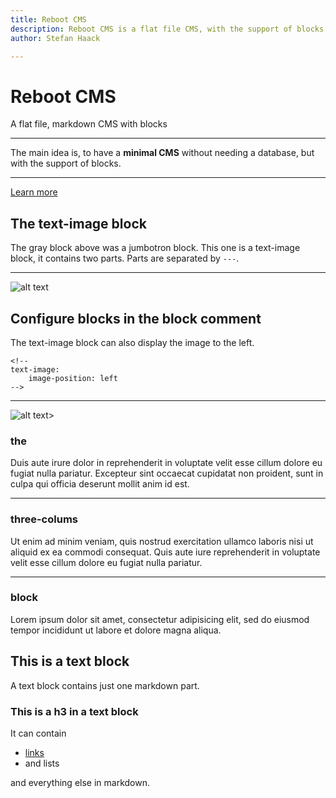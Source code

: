```yaml
---
title: Reboot CMS
description: Reboot CMS is a flat file CMS, with the support of blocks.
author: Stefan Haack

---
```


<!-- jumbotron -->
# Reboot CMS

A flat file, markdown CMS with blocks

---
The main idea is, to have a **minimal CMS** without needing a database, but with the support of blocks.

---
[Learn more](documentation)

<!-- text-image -->
## The text-image block

The gray block above was a jumbotron block. This one is a text-image block, it contains two parts.
Parts are separated by `---`.

---
![alt text](media/dummy.svg "Title Text")

<!--
text-image:
    image-position: left
-->

## Configure blocks in the block comment

The text-image block can also display the image to the left.

<pre><code>&lt;!-- 
text-image:
    image-position: left
--></code></pre>

---
![alt text](media/dummy.svg "Title Text")>

<!-- three-columns -->
### the

Duis aute irure dolor in reprehenderit in voluptate velit esse cillum dolore eu fugiat nulla pariatur. Excepteur sint
occaecat cupidatat non proident, sunt in culpa qui officia deserunt mollit anim id est.

---
### three-colums

Ut enim ad minim veniam, quis nostrud exercitation ullamco laboris nisi ut aliquid ex ea commodi consequat. Quis aute
iure reprehenderit in voluptate velit esse cillum dolore eu fugiat nulla pariatur.

---
### block

Lorem ipsum dolor sit amet, consectetur adipisicing elit, sed do eiusmod tempor incididunt ut labore et dolore magna
aliqua.

<!-- text -->
## This is a text block

A text block contains just one markdown part.

### This is a h3 in a text block

It can contain

- [links](https://shaack.com)
- and lists

and everything else in markdown.